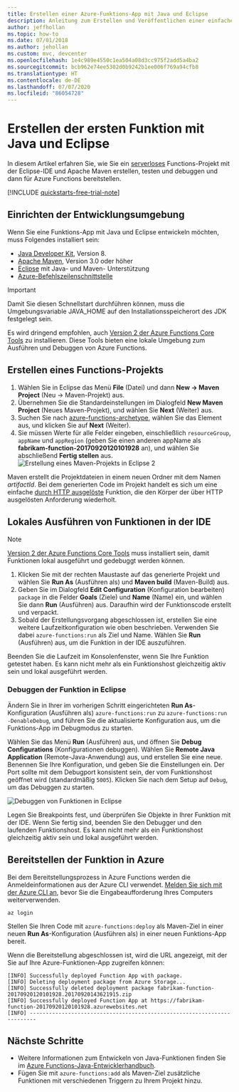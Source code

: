 ```yaml
---
title: Erstellen einer Azure-Funktions-App mit Java und Eclipse
description: Anleitung zum Erstellen und Veröffentlichen einer einfachen über HTTP ausgelösten und serverlosen App für Azure Functions mithilfe von Java und Eclipse.
author: jeffhollan
ms.topic: how-to
ms.date: 07/01/2018
ms.author: jehollan
ms.custom: mvc, devcenter
ms.openlocfilehash: 1e4c989e4550c1ea504a08d3cc975f2add5a4ba2
ms.sourcegitcommit: bcb962e74ee5302d0b9242b1ee006f769a94cfb8
ms.translationtype: HT
ms.contentlocale: de-DE
ms.lasthandoff: 07/07/2020
ms.locfileid: "86054728"
---
```

# <a name="create-your-first-function-with-java-and-eclipse"></a>Erstellen der ersten Funktion mit Java und Eclipse 

In diesem Artikel erfahren Sie, wie Sie ein [serverloses](https://azure.microsoft.com/solutions/serverless/) Functions-Projekt mit der Eclipse-IDE und Apache Maven erstellen, testen und debuggen und dann für Azure Functions bereitstellen. 

<!-- TODO ![Access a Hello World function from the command line with cURL](media/functions-create-java-maven/hello-azure.png) -->

[!INCLUDE [quickstarts-free-trial-note](../../includes/quickstarts-free-trial-note.md)]

## <a name="set-up-your-development-environment"></a>Einrichten der Entwicklungsumgebung

Wenn Sie eine Funktions-App mit Java und Eclipse entwickeln möchten, muss Folgendes installiert sein:

-  [Java Developer Kit](https://www.azul.com/downloads/zulu/), Version 8.
-  [Apache Maven](https://maven.apache.org), Version 3.0 oder höher
-  [Eclipse](https://www.eclipse.org/downloads/packages/) mit Java- und Maven- Unterstützung
-  [Azure-Befehlszeilenschnittstelle](https://docs.microsoft.com/cli/azure)

> [!IMPORTANT] 
> Damit Sie diesen Schnellstart durchführen können, muss die Umgebungsvariable JAVA_HOME auf den Installationsspeicherort des JDK festgelegt sein.

Es wird dringend empfohlen, auch [Version 2 der Azure Functions Core Tools](functions-run-local.md#v2) zu installieren. Diese Tools bieten eine lokale Umgebung zum Ausführen und Debuggen von Azure Functions. 

## <a name="create-a-functions-project"></a>Erstellen eines Functions-Projekts

1. Wählen Sie in Eclipse das Menü **File** (Datei) und dann **New -&gt; Maven Project** (Neu -> Maven-Projekt) aus. 
1. Übernehmen Sie die Standardeinstellungen im Dialogfeld **New Maven Project** (Neues Maven-Projekt), und wählen Sie **Next** (Weiter) aus.
1. Suchen Sie nach [azure-functions-archetype](https://mvnrepository.com/artifact/com.microsoft.azure/azure-functions-archetype), wählen Sie das Element aus, und klicken Sie auf **Next** (Weiter).
1. Sie müssen Werte für alle Felder eingeben, einschließlich `resourceGroup`, `appName` und `appRegion` (geben Sie einen anderen appName als **fabrikam-function-20170920120101928** an), und wählen Sie abschließend **Fertig stellen** aus.
    ![Erstellung eines Maven-Projekts in Eclipse 2](media/functions-create-first-java-eclipse/functions-create-eclipse2.png)  

Maven erstellt die Projektdateien in einem neuen Ordner mit dem Namen _artifactId_. Bei dem generierten Code im Projekt handelt es sich um eine einfache [durch HTTP ausgelöste](/azure/azure-functions/functions-bindings-http-webhook) Funktion, die den Körper der über HTTP ausgelösten Anforderung wiederholt.

## <a name="run-functions-locally-in-the-ide"></a>Lokales Ausführen von Funktionen in der IDE

> [!NOTE]
> [Version 2 der Azure Functions Core Tools](functions-run-local.md#v2) muss installiert sein, damit Funktionen lokal ausgeführt und gedebuggt werden können.

1. Klicken Sie mit der rechten Maustaste auf das generierte Projekt und wählen Sie **Run As** (Ausführen als) und **Maven build** (Maven-Build) aus.
1. Geben Sie im Dialogfeld **Edit Configuration** (Konfiguration bearbeiten) `package` in die Felder **Goals** (Ziele) und **Name** (Name) ein, und wählen Sie dann **Run** (Ausführen) aus. Daraufhin wird der Funktionscode erstellt und verpackt.
1. Sobald der Erstellungsvorgang abgeschlossen ist, erstellen Sie eine weitere Laufzeitkonfiguration wie oben beschrieben. Verwenden Sie dabei `azure-functions:run` als Ziel und Name. Wählen Sie **Run** (Ausführen) aus, um die Funktion in der IDE auszuführen.

Beenden Sie die Laufzeit im Konsolenfenster, wenn Sie Ihre Funktion getestet haben. Es kann nicht mehr als ein Funktionshost gleichzeitig aktiv sein und lokal ausgeführt werden.

### <a name="debug-the-function-in-eclipse"></a>Debuggen der Funktion in Eclipse

Ändern Sie in Ihrer im vorherigen Schritt eingerichteten **Run As**-Konfiguration (Ausführen als) `azure-functions:run` zu `azure-functions:run -DenableDebug`, und führen Sie die aktualisierte Konfiguration aus, um die Funktions-App im Debugmodus zu starten.

Wählen Sie das Menü **Run** (Ausführen) aus, und öffnen Sie **Debug Configurations** (Konfigurationen debuggen). Wählen Sie **Remote Java Application** (Remote-Java-Anwendung) aus, und erstellen Sie eine neue. Benennen Sie Ihre Konfiguration, und geben Sie die Einstellungen ein. Der Port sollte mit dem Debugport konsistent sein, der vom Funktionshost geöffnet wird (standardmäßig `5005`). Klicken Sie nach dem Setup auf `Debug`, um das Debuggen zu starten.

![Debuggen von Funktionen in Eclipse](media/functions-create-first-java-eclipse/debug-configuration-eclipse.PNG)

Legen Sie Breakpoints fest, und überprüfen Sie Objekte in Ihrer Funktion mit der IDE. Wenn Sie fertig sind, beenden Sie den Debugger und den laufenden Funktionshost. Es kann nicht mehr als ein Funktionshost gleichzeitig aktiv sein und lokal ausgeführt werden.

## <a name="deploy-the-function-to-azure"></a>Bereitstellen der Funktion in Azure

Bei dem Bereitstellungsprozess in Azure Functions werden die Anmeldeinformationen aus der Azure CLI verwendet. [Melden Sie sich mit der Azure CLI an](/cli/azure/authenticate-azure-cli?view=azure-cli-latest), bevor Sie die Eingabeaufforderung Ihres Computers weiterverwenden.

```azurecli
az login
```

Stellen Sie Ihren Code mit `azure-functions:deploy` als Maven-Ziel in einer neuen **Run As**-Konfiguration (Ausführen als) in einer neuen Funktions-App bereit.

Wenn die Bereitstellung abgeschlossen ist, wird die URL angezeigt, mit der Sie auf Ihre Azure-Funktionen-App zugreifen können:

```output
[INFO] Successfully deployed Function App with package.
[INFO] Deleting deployment package from Azure Storage...
[INFO] Successfully deleted deployment package fabrikam-function-20170920120101928.20170920143621915.zip
[INFO] Successfully deployed Function App at https://fabrikam-function-20170920120101928.azurewebsites.net
[INFO] ------------------------------------------------------------------------
```

## <a name="next-steps"></a>Nächste Schritte

- Weitere Informationen zum Entwickeln von Java-Funktionen finden Sie im [Azure Functions-Java-Entwicklerhandbuch](functions-reference-java.md).
- Fügen Sie mit `azure-functions:add` als Maven-Ziel zusätzliche Funktionen mit verschiedenen Triggern zu Ihrem Projekt hinzu.
